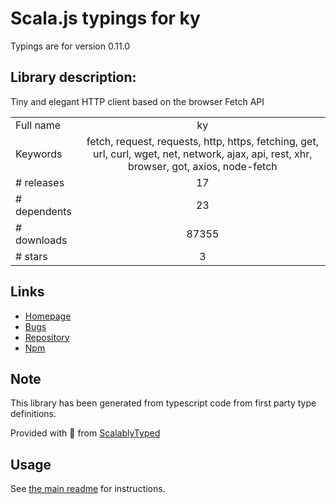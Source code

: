 
# Scala.js typings for ky

Typings are for version 0.11.0

## Library description:
Tiny and elegant HTTP client based on the browser Fetch API

|                    |                 |
| ------------------ | :-------------: |
| Full name          | ky |
| Keywords           | fetch, request, requests, http, https, fetching, get, url, curl, wget, net, network, ajax, api, rest, xhr, browser, got, axios, node-fetch |
| # releases         | 17 |
| # dependents       | 23 |
| # downloads        | 87355 |
| # stars            | 3 |

## Links
- [Homepage](https://github.com/sindresorhus/ky#readme)
- [Bugs](https://github.com/sindresorhus/ky/issues)
- [Repository](https://github.com/sindresorhus/ky)
- [Npm](https://www.npmjs.com/package/ky)
    


## Note
This library has been generated from typescript code from first party type definitions.

Provided with :purple_heart: from [ScalablyTyped](https://github.com/oyvindberg/ScalablyTyped)

## Usage
See [the main readme](../../readme.md) for instructions.


